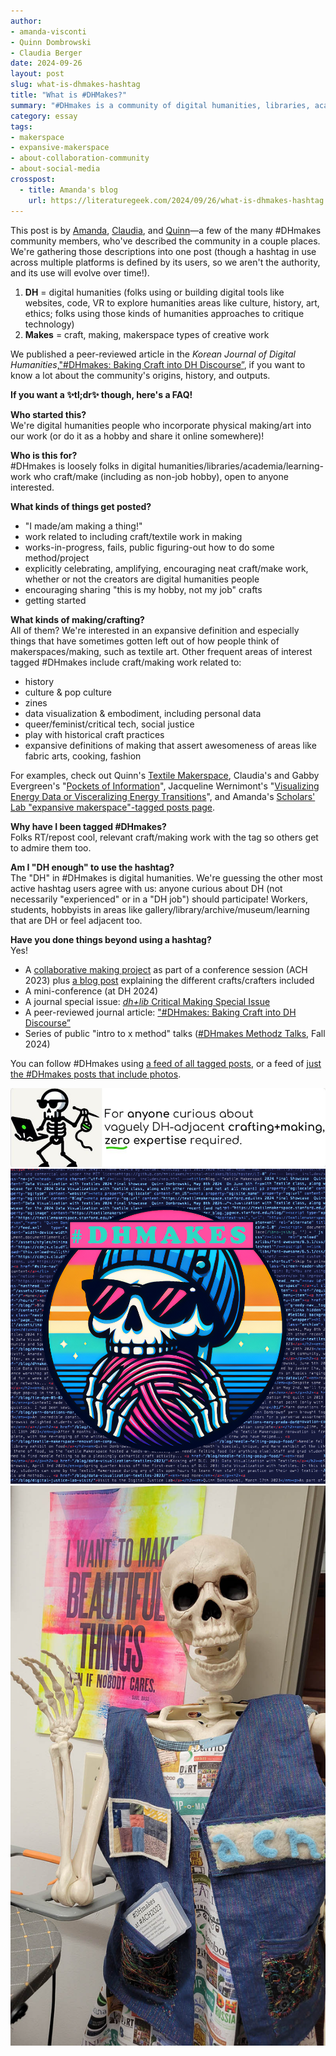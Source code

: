 ```yaml
---
author:
- amanda-visconti
- Quinn Dombrowski
- Claudia Berger
date: 2024-09-26
layout: post
slug: what-is-dhmakes-hashtag
title: "What is #DHMakes?"
summary: "#DHmakes is a community of digital humanities, libraries, academia, and learning-work folks who craft and make (including as a non-job hobby), open to anyone interested."
category: essay
tags:
- makerspace
- expansive-makerspace
- about-collaboration-community
- about-social-media
crosspost:
  - title: Amanda's blog
    url: https://literaturegeek.com/2024/09/26/what-is-dhmakes-hashtag
---
```


This post is by [Amanda](https://bsky.app/profile/literaturegeek.bsky.social), [Claudia](https://bsky.app/profile/claudiaeberger.bsky.social), and [Quinn](https://bsky.app/profile/quinnanya.me)—a few of the many \#DHmakes community members, who've described the community in a couple places. We're gathering those descriptions into one post (though a hashtag in use across multiple platforms is defined by its users, so we aren't the authority, and its use will evolve over time\!).

1. **DH** \= digital humanities (folks using or building digital tools like websites, code, VR to explore humanities areas like culture, history, art, ethics; folks using those kinds of humanities approaches to critique technology)  
2. **Makes** \= craft, making, makerspace types of creative work

We published a peer-reviewed article in the *Korean Journal of Digital Humanities*,["\#DHmakes: Baking Craft into DH Discourse”](https://accesson.kr/kjdh/v.1/1/73/43507), if you want to know a lot about the community's origins, history, and outputs. 

**If you want a ✨tl;dr✨ though, here's a FAQ\!**

**Who started this?**  
We're digital humanities people who incorporate physical making/art into our work (or do it as a hobby and share it online somewhere)\!

**Who is this for?**   
\#DHmakes is loosely folks in digital humanities/libraries/academia/learning-work who craft/make (including as non-job hobby), open to anyone interested. 

**What kinds of things get posted?**

* "I made/am making a thing\!"  
* work related to including craft/textile work in making  
* works-in-progress, fails, public figuring-out how to do some method/project  
* explicitly celebrating, amplifying, encouraging neat craft/make work, whether or not the creators are digital humanities people   
* encouraging sharing "this is my hobby, not my job" crafts   
* getting started

**What kinds of making/crafting?**  
All of them? We're interested in an expansive definition and especially things that have sometimes gotten left out of how people think of makerspaces/making, such as textile art. Other frequent areas of interest tagged \#DHmakes include craft/making work related to:

* history  
* culture & pop culture  
* zines  
* data visualization & embodiment, including personal data   
* queer/feminist/critical tech, social justice  
* play with historical craft practices  
* expansive definitions of making that assert awesomeness of areas like fabric arts, cooking, fashion

For examples, check out Quinn's [Textile Makerspace](https://textilemakerspace.stanford.edu/), Claudia's and Gabby Evergreen's "[Pockets of Information](https://storymaps.arcgis.com/stories/9f1d23f02fa8483f884c1b6d20bf0762)", Jacqueline Wernimont's "[Visualizing Energy Data or Visceralizing Energy Transitions](https://jwernimont.com/visualizing-energy-data-or-visceralizing-energy-transitions/)", and Amanda's [Scholars' Lab "expansive makerspace"-tagged posts page](https://scholarslab.lib.virginia.edu/tags/expansive-makerspace).

**Why have I been tagged \#DHmakes?**  
Folks RT/repost cool, relevant craft/making work with the tag so others get to admire them too.

**Am I "DH enough" to use the hashtag?**  
The "DH" in \#DHmakes is digital humanities. We're guessing the other most active hashtag users agree with us: anyone curious about DH (not necessarily "experienced" or in a "DH job") should participate\! Workers, students, hobbyists in areas like gallery/library/archive/museum/learning that are DH or feel adjacent too.

**Have you done things beyond using a hashtag?**  
Yes\!

* A [collaborative making project](http://textilemakerspace.stanford.edu/dhmakes2023) as part of a conference session (ACH 2023\) plus [a blog post](https://textilemakerspace.stanford.edu/blog/dhmakes-at-ach2023/) explaining the different crafts/crafters included  
* A mini-conference (at DH 2024\)  
* A journal special issue: [*dh+lib* Critical Making Special Issue](https://dhandlib.org/2024/04/29/making-research-tactile-critical-making-and-data-physicalization-in-digital-humanities/)  
* A peer-reviewed journal article: ["\#DHmakes: Baking Craft into DH Discourse”](https://accesson.kr/kjdh/v.1/1/73/43507)  
* Series of public "intro to x method" talks ([\#DHmakes Methodz Talks](https://amandavisconti.github.io/DHMakesMethodz/), Fall 2024\)

You can follow \#DHmakes using [a feed of all tagged posts](https://bsky.app/profile/literaturegeek.bsky.social/feed/aaadokeexl2vo), or a feed of [just the \#DHmakes posts that include photos](https://bsky.app/profile/literaturegeek.bsky.social/feed/aaadf5zqsbq24).

![A banner logo image that shows a cartoon of a groovy skeleton wearing sunglasses, holding a laptop in one hand and a ball of yarn and knitting needle in the other, with the #DHmakes hashtag written underneath](/assets/post-media/2024-09-26-what-is-dhmakes-hashtag/dhmakes-banner.png)
![A logo image that shows a cartoon of a groovy skeleton head wearing sunglasses and a blue knit beanie, holding a ball of pink yarn between its skeletal hands and chomping into it; in the background is blurred-out code text, and the #DHmakes hashtag is written at the top](/assets/post-media/2024-09-26-what-is-dhmakes-hashtag/dhmakes-chomp.png)
![Photo of a full-size skeleton model, Quinn Dombrowski's "Dr. Cheese Bones", with one hand up waving, wearing a denim vest decorated with various small crafting projects made by multiple members of the #DHmakes community including a felted "ACH" patch and a tiny data visualization quilt patch](/assets/post-media/2024-09-26-what-is-dhmakes-hashtag/dhmakes-ach2023.jpg)